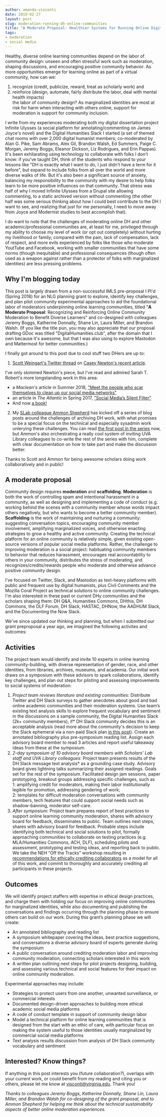 ```yaml
---
author: amanda-visconti
date: 2019-02-27
layout: post
slug: moderation-running-dh-online-communities
title: "A Moderate Proposal: Healthier Systems for Running Online Digital Humanities Communities"
tags:
- moderation
- social media
---
```


Healthy, diverse online learning communities depend on the labor of community design: unseen and often stressful work such as moderation, shaping discussions, and encouraging positive community behavior. As more opportunities emerge for learning online as part of a virtual community, how can we:  
1. recognize (credit, publicize, reward, treat as scholarly work) and  
2. reinforce (design, automate, fairly distribute the labor, deal with mental health impacts)  
the labor of community design? As marginalized identities are most at risk for harm when interacting with others online, support for moderation is support for community inclusion.

I write from my experiences moderating both my digital dissertation project Infinite Ulysses (a social platform for annotating/commenting on James Joyce's novel) and the Digital Humanities Slack I started (a set of themed chat rooms with over 2,000 digital humanist members; co-moderated by Alan G. Pike, Sam Abrams, Alex Gil, Brandon Walsh, Ed Summers, Paige C. Morgan, Jeremy Boggs, Eleanor Dickson, Liz Rodrigues, and Erin Pappas). It's been exhilarating using technology to collaborate with folks I don't know: if you've taught DH, think of the students who respond to your lessons like "DH is exactly what I want to do, I just didn't have a term for it before", but expand to include folks from all over the world and more diverse walks of life. But it's also been a significant source of anxiety, balancing my responsibility to the community with my desire to help folks learn to be more positive influences on that community. That stress was half of why I moved Infinite Ulysses from a Drupal site allowing commenting, to a static archived version without commenting (the other half was some serious thinking about how I could best contribute to the DH I want to see, and realizing that just for me personally, I need to move away from Joyce and Modernist studies to best accomplish that).

I do want to note that the challenges of moderating online DH and other academic/professional communities are, at least for me, privileged through my ability to choose my level of work (or opt out completely) without hurting my livelihood or family; compared with the pain, lack of compensation, lack of respect, and more evils experienced by folks like those who moderate YoutTube and Facebook, working with smaller communities that have some norms (though inequitable) and professional consequences (though often used as a weapon against rather than a protector of folks with marginalized identities) are less pressing problems. 

## Why I'm blogging today
This post is largely drawn from a non-successful IMLS pre-proposal I PI'd (Spring 2018) for an NLG planning grant to explore, identify key challenges, and plan pilot community experimental approaches to aid the foundational labor of moderators underpinning online learning communities, titled "**A Moderate Proposal**: Recognizing and Reinforcing Online Community Moderation to Benefit Diverse Learners" and co-designed with colleagues Jeremy Boggs, Katherine Donnally, Shane Lin, Laura Miller, and Brandon Walsh. (If you like the title pun, you may also appreciate that our proposal drafting GDoc was titled "DigitalHumanities.club", after the domain that I own because it's awesome, but that I was also using to explore Mastodon and Mattermost for better communities.)

I finally got around to this post due to cool stuff two DHers are up to:  
1. [Scott Weingart's Twitter thread](https://twitter.com/scott_bot/status/1100387484930854913) on [Casey Newton's recent article](https://www.theverge.com/2019/2/25/18229714/cognizant-facebook-content-moderator-interviews-trauma-working-conditions-arizona). 

I've only skimmed Newton's piece, but I've read and admired Sarah T. Robert's more longstanding work in this area:  
* a _Maclean's_ article in Summer 2018, ["Meet the people who scar themselves to clean up our social media networks"](https://www.macleans.ca/opinion/meet-the-people-who-scar-themselves-to-clean-up-our-social-media-networks/)  
* an article in _The Atlantic_ in Spring 2017, ["Social Media’s Silent Filter"](https://www.theatlantic.com/technology/archive/2017/03/commercial-content-moderation/518796/)  
* And now [a book!](https://twitter.com/ubiquity75/status/1045552839819505664)

2. My [SLab colleague Ammon Shepherd](https://scholarslab.org/people/ammon-shepherd/) has kicked off a series of blog posts around the challenges of archiving DH work, with what promises to be a special focus on the technical and especially sysadmin work unlerying these challenges. You can read [the first post in the series](https://scholarslab.org/blog/archiving-dh-part-one/) now, but Ammon's also orchestrating a really cool system of inviting UVA Library colleagues to co-write the rest of the series with him, complete with clear documentation on how to take part and make the discussion better.

Thanks to Scott and Ammon for being awesome scholars doing work collaboratively and in public!

## A moderate proposal
Community design requires **moderation** and **scaffolding**. **Moderation** is both the work of controlling spam and intentional harassment in a community, as well as designing and implementing a code of conduct (e.g. working behind the scenes with a community member whose words impact others negatively, but who wants to become a better community member). **Scaffolding** is the work of maintaining and nurturing a community: suggesting conversation topics, encouraging community member involvement, amplifying marginalized voices, and otherwise enacting strategies to grow a healthy and active community. Creating the technical platform for an online community is relatively simple, given existing open-source versions of popular social media platforms. Rather, the challenge to improving moderation is a social project: habituating community members to behavior that reduces harassment, encourages real accountability to others in your community, distributes the stress of moderating, and recognizes/credits/rewards people who moderate and otherwise advance positive community design.

I've focused on Twitter, Slack, and Mastodon as text-heavy platforms with public and frequent use by digital humanists, plus Civil Comments and the Mozilla Coral Project as technical solutions to online community challenges. I'm also interested in these past or current DHy communities and the scholars shaping them: DH Q&A, Humanities Commons, DHthis, DH Commons, the DLF Forum, DH Slack, HASTAC, DHNow, the AADHUM Slack, and the Documenting the Now Slack.

We've since updated our thinking and planning, but when I submitted our grant preproposal a year ago, we imagined the following activites and outcomes:

## Activities
The project team would identify and invite 10 experts in online learning community-building, with diverse representation of gender, race, and other identities, from libraries, archives, museums, and academia. Our initial work draws on a symposium with these advisors to spark collaborations, identify key challenges, and plan out steps for piloting and assessing improvements to social systems of moderation:  
1. *Project team reviews literature and existing communities:* Distribute Twitter and DH Slack surveys to gather anecdotes about good and bad online academic communities and their moderation systems. Use team’s existing text analysis skills to explore frequent vocabulary and sentiment in the discussions on a sample community, the Digital Humanities Slack (2k+ community members), if* DH Slack community decides this is an acceptable analysis (read more about the community's decision to keep the Slack ephemeral via a non-paid Slack plan [in this post](http://literaturegeek.com/2016/07/06/digital-humanities-slack-community-design)). Create an annotated bibliography plus pre-symposium reading list. Assign each advisory board member to read 3 articles and report useful takeaway ideas from these at the symposium.  
2. *2-day symposium of 10 advisory board members with Scholars' Lab staff and UVA Library colleagues:* Project team presents results of the DH Slack message text analysis* as a grounding case study. Advisory board gives lightning talks summarizing their assigned readings. Goals set for the rest of the symposium. Facilitated design jam sessions, paper prototyping, breakout groups addressing specific challenges, such as  
1: amplifying credit for moderators, making their labor institutionally legible for promotion, addressing gendering of work;  
2: templates for difficult moderation conversations with community members, tech features that could support social needs such as shadow-banning, moderator self-care.  
3. *After symposium:* Project team prepares report of best practices to support online learning community moderation, shares with advisory board for feedback, disseminates to public. Team outlines next steps, shares with advisory board for feedback. Probable steps include identifying both technical and social solutions to pilot, formally approaching communities to collaborate on testing practices (e.g. MLA/Humanities Commons, ACH, DLF), scheduling pilots and assessment, prototyping and testing ideas, and reporting back to public. We take the NEH “Off the Tracks” workshop resulting in [recommendations for ethically crediting collaborators](https://mith.umd.edu/offthetracks/recommendations) as a model for all of this work, and commit to thoroughly and accurately crediting all participants in these projects.
 
## Outcomes
We will identify project staffers with expertise in ethical design practices, and charge them with holding our focus on improving online communities for marginalized identities, while also documenting and publishing the conversations and findings occurring through the planning phase to ensure others can build on our work. During this grant’s planning phase we will create:  
* An annotated bibliography and reading list  
* A symposium whitepaper covering the ideas, best practice suggestions, and conversations a diverse advisory board of experts generate during the symposium  
* A public conversation around crediting moderation labor and improving community moderation, connecting scholars interested in this work  
* A written plan outlining next steps for pilot projects designing, building, and assessing various technical and social features for their impact on online community moderation.  

Experimental approaches may include:  
* Strategies to protect users from one another, unwanted surveillance, or commercial interests  
* Documented design-driven approaches to building more ethical academic social media platforms  
* A code of conduct template in support of community design labor  
* Model a technical platform for online learning communities that is designed from the start with an ethic of care, with particular focus on making the system useful to those identities usually marginalized by commercial social media platforms  
* Text analysis results discussion from analysis of DH Slack community vocabulary and sentiment  

## Interested? Know things?
If anything in this post interests you (future collaboration?), overlaps with your current work, or could benefit from my reading and citing you or others, please let me know at visconti@virginia.edu. Thank you!

_Thanks to colleagues Jeremy Boggs, Katherine Donnally, Shane Lin, Laura Miller, and Brandon Walsh for co-designing of the grant proposal, and to Ammon Shepherd for helping me think about the technical sustainability aspects of better online moderation experiences._
